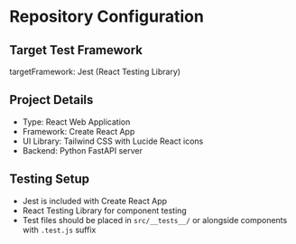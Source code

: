# Repository Configuration

## Target Test Framework
targetFramework: Jest (React Testing Library)

## Project Details
- Type: React Web Application
- Framework: Create React App
- UI Library: Tailwind CSS with Lucide React icons
- Backend: Python FastAPI server

## Testing Setup
- Jest is included with Create React App
- React Testing Library for component testing
- Test files should be placed in `src/__tests__/` or alongside components with `.test.js` suffix